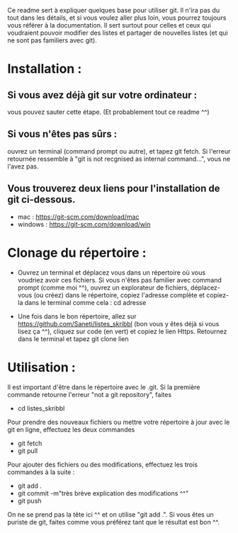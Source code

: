 Ce readme sert à expliquer quelques base pour utiliser git. Il n'ira pas du tout dans les détails, et si vous voulez aller plus loin, vous pourrez toujours vous référer à la documentation.
Il sert surtout pour celles et ceux qui voudraient pouvoir modifier des listes et partager de nouvelles listes (et qui ne sont pas familiers avec git).

# Installation :

## Si vous avez déjà git sur votre ordinateur : 
vous pouvez sauter cette étape. (Et probablement tout ce readme ^^)

## Si vous n'êtes pas sûrs : 
ouvrez un terminal (command prompt ou autre), et tapez git fetch. Si l'erreur retournée ressemble à "git is not recgnised as internal command...", vous ne l'avez pas.

## Vous trouverez deux liens pour l'installation de git ci-dessous.
- mac : https://git-scm.com/download/mac
- windows : https://git-scm.com/download/win

# Clonage du répertoire :

- Ouvrez un terminal et déplacez vous dans un répertoire où vous voudriez avoir ces fichiers. Si vous n'êtes pas familier avec command prompt (comme moi ^^), ouvrez un explorateur de fichiers, 
déplacez-vous (ou créez) dans le répertoire, copiez l'adresse complète et copiez-la dans le terminal comme cela :
cd adresse

- Une fois dans le bon répertoire, allez sur https://github.com/Saneti/listes_skribbl (bon vous y êtes déjà si vous lisez ça ^^), cliquez sur code (en vert) et copiez le lien Https.
Retournez dans le terminal et tapez
git clone lien

# Utilisation :

Il est important d'être dans le répertoire avec le .git. Si la première commande retourne l'erreur "not a git repository", faites
- cd listes_skribbl

Pour prendre des nouveaux fichiers ou mettre votre répertoire à jour avec le git en ligne, effectuez les deux commandes
- git fetch 
- git pull

Pour ajouter des fichiers ou des modifications, effectuez les trois commandes à la suite :
- git add .
- git commit -m"très brève explication des modifications ^^"
- git push

On ne se prend pas la tête ici ^^ et on utilise "git add .". Si vous êtes un puriste de git, faites comme vous préférez tant que le résultat est bon ^^.



